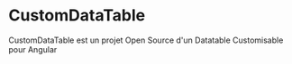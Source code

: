 # CustomDataTable

CustomDataTable est un projet Open Source d'un Datatable Customisable pour Angular
